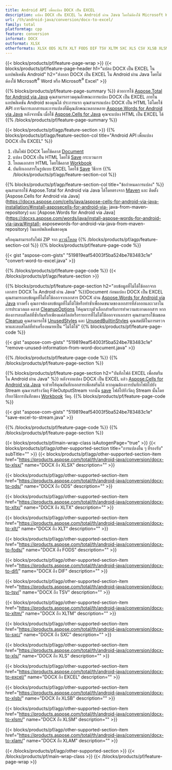 ```yaml
---
title: Android API เพื่อแปลง DOCX เป็น EXCEL
description: แปลง DOCX เป็น EXCEL ใน Android ผ่าน Java โดยไม่ต้องใช้ Microsoft Word หรือ Microsoft Excel
url: /th/android-java/conversion/docx-to-excel/
family: total
platformtag: cpp
feature: conversion
informat: DOCX
outformat: XLSX
otherformats: XLSX ODS XLTX XLT FODS DIF TSV XLTM SXC XLS CSV XLSB XLSM XLAM
---
```

{{< blocks/products/pf/feature-page-wrap >}}
{{< blocks/products/pf/feature-page-header h1="แปลง DOCX เป็น EXCEL ในแอปพลิเคชัน Android" h2="ส่งออก DOCX เป็น EXCEL ใน Android ผ่าน Java โดยไม่ต้องใช้ Microsoft<sup>&reg;</sup> Word หรือ Microsoft<sup>&reg;</sup> Excel" >}}

{{% blocks/products/pf/feature-page-summary %}}
ด้วยการใช้ [Aspose.Total for Android via Java](https://products.aspose.com/total/android-java/) คุณสามารถรวมคุณลักษณะการแปลง DOCX เป็น EXCEL ภายในแอปพลิเคชัน Android ของคุณได้ ประการแรก คุณสามารถแปลง DOCX เป็น HTML ได้โดยใช้ API การจัดการเอกสารและการแปลงที่มีคุณลักษณะหลากหลาย [Aspose.Words for Android via Java](https://products.aspose.com/words/android-java/) หลังจากนั้น เมื่อใช้ [Aspose.Cells for Java](https://products.aspose.com/cells/android-java/) คุณจะแปลง HTML เป็น EXCEL ได้ 
{{% /blocks/products/pf/feature-page-summary  %}}

{{< blocks/products/pf/agp/feature-section >}}
{{% blocks/products/pf/agp/feature-section-col title="Android API เพื่อแปลง DOCX เป็น EXCEL" %}}
1. เปิดไฟล์ DOCX โดยใช้คลาส [Document](https://reference.aspose.com/words/java/com.aspose.words/Document)
2. แปลง DOCX เป็น HTML โดยใช้ [Save](https://reference.aspose.com/words/java/com.aspose.words/Document#save(java.lang.String,com.aspose.words.SaveOptions) ) กระบวนการ
3. โหลดเอกสาร HTML โดยใช้คลาส [Workbook](https://reference.aspose.com/cells/java/com.aspose.cells/Workbook)
4. บันทึกเอกสารในรูปแบบ EXCEL โดยใช้ [Save](https://reference.aspose.com/cells/java/com.aspose.cells/workbook#save(java.lang.String,%20com.aspose.cells.SaveOptions)) วิธีการ
{{% /blocks/products/pf/agp/feature-section-col %}}

{{% blocks/products/pf/agp/feature-section-col title="ข้อกำหนดการแปลง" %}}
คุณสามารถใช้ Aspose.Total for Android via Java ได้โดยตรงจาก [Maven](https://repository.aspose.com/webapp/#/artifacts/browse/tree/General/repo/com/aspose/aspose-total) และ ติดตั้ง [Aspose.Cells for Android via Java](https://docxs.aspose.com/cells/java/aspose-cells-for-android-via-java-installation/#install-asposecells-for-android-via- java-from-maven-repository) และ [Aspose.Words for Android via Java](https://docxs.aspose.com/words/java/install-aspose-words-for-android-via-java/#install- asposewords-for-android-via-java-from-maven-repository) ในแอปพลิเคชันของคุณ

หรือคุณสามารถรับไฟล์ ZIP จาก [ดาวน์โหลด](https://downloads.aspose.com/total/androidjava)
{{% /blocks/products/pf/agp/feature-section-col %}}
{{% blocks/products/pf/feature-page-code %}}

{{< gist "aspose-com-gists" "519819eaf54003f5ba524be783483c1e" "convert-word-to-excel.java" >}}



{{% /blocks/products/pf/feature-page-code %}}
{{< /blocks/products/pf/agp/feature-section >}}

{{% blocks/products/pf/feature-page-section  h2="ลบข้อมูลที่ไม่ได้ใช้ออกจากเอกสาร DOCX ใน Android ผ่าน Java" %}}Document
ก่อนแปลง DOCX เป็น EXCEL คุณสามารถลบข้อมูลที่ไม่ได้ใช้ออกจากเอกสาร DOCX ผ่าน [Aspose.Words for Android via Java](https://products.aspose.com/words/android-java/) บางครั้ง คุณอาจต้องลบข้อมูลที่ไม่ได้ใช้หรือทำซ้ำเพื่อลดขนาดของเอกสารที่ส่งออกและเวลาในการประมวลผล คลาส [CleanupOptions](https://reference.aspose.com/words/java/com.aspose.words/CleanupOptions) ให้คุณระบุตัวเลือกสำหรับการทำความสะอาดเอกสาร หากต้องการลบสไตล์ที่ซ้ำกันหรือเพียงแค่สไตล์หรือรายการที่ไม่ได้ใช้ออกจากเอกสาร คุณสามารถใช้เมธอด [Cleanup](https://reference.aspose.com/words/java/com.aspose.words/Docxument#cleanup()) คุณสามารถใช้ [UnusedStyles](https://reference.aspose.com/words/java/com.aspose.words/cleanupoptions#UnusedStyles) และ [UnusedBuiltinStyles](https://reference.aspose.com/words/java/com.aspose.words/cleanupoptions#UnusedBuiltinStyles) คุณสมบัติในการตรวจหาและลบสไตล์ที่ทำเครื่องหมายเป็น "ไม่ได้ใช้"
{{% blocks/products/pf/feature-page-code %}}

{{< gist "aspose-com-gists" "519819eaf54003f5ba524be783483c1e" "remove-unused-information-from-word-document.java" >}}

{{% /blocks/products/pf/feature-page-code  %}}
{{% /blocks/products/pf/feature-page-section %}}

{{% blocks/products/pf/feature-page-section  h2="บันทึกไฟล์ EXCEL เพื่อสตรีมใน Android ผ่าน Java" %}}
หลังจากแปลง DOCX เป็น EXCEL แล้ว [Aspose.Cells for Android via Java](https://products.aspose.com/cells/android-java/) จะช่วยให้คุณบันทึกเอกสารเพื่อสตรีมได้ หากคุณต้องการบันทึกไฟล์ไปยัง Stream คุณควรสร้างวัตถุ FileOutputStream จากนั้น [save](https://reference.aspose.com/cells/java/com.aspose.cells/workbook#save(java.io.OutputStream,%20com.aspose.cells.SaveOptions)) ไฟล์ไปยังวัตถุ Stream นั้นโดยเรียกวิธีการบันทึกของ [Workbook](https://reference.aspose.com/cells/java/com.aspose.cells/Workbook) วัตถุ.
{{% blocks/products/pf/feature-page-code %}}

{{< gist "aspose-com-gists" "519819eaf54003f5ba524be783483c1e" "save-excel-to-stream.java" >}}

{{% /blocks/products/pf/feature-page-code  %}}
{{% /blocks/products/pf/feature-page-section %}}

{{< blocks/products/pf/main-wrap-class isAutogenPage="true" >}}
{{< blocks/products/pf/agp/other-supported-section title="การแปลงอื่น ๆ ที่รองรับ" subTitle="" >}}
{{< blocks/products/pf/agp/other-supported-section-item href="https://products.aspose.com/total/th/android-java/conversion/docx-to-xlsx/" name="DOCX ถึง XLSX" description="" >}}

{{< blocks/products/pf/agp/other-supported-section-item href="https://products.aspose.com/total/th/android-java/conversion/docx-to-ods/" name="DOCX ถึง ODS" description="" >}}

{{< blocks/products/pf/agp/other-supported-section-item href="https://products.aspose.com/total/th/android-java/conversion/docx-to-xltx/" name="DOCX ถึง XLTX" description="" >}}

{{< blocks/products/pf/agp/other-supported-section-item href="https://products.aspose.com/total/th/android-java/conversion/docx-to-xlt/" name="DOCX ถึง XLT" description="" >}}

{{< blocks/products/pf/agp/other-supported-section-item href="https://products.aspose.com/total/th/android-java/conversion/docx-to-fods/" name="DOCX ถึง FODS" description="" >}}

{{< blocks/products/pf/agp/other-supported-section-item href="https://products.aspose.com/total/th/android-java/conversion/docx-to-dif/" name="DOCX ถึง DIF" description="" >}}

{{< blocks/products/pf/agp/other-supported-section-item href="https://products.aspose.com/total/th/android-java/conversion/docx-to-tsv/" name="DOCX ถึง TSV" description="" >}}

{{< blocks/products/pf/agp/other-supported-section-item href="https://products.aspose.com/total/th/android-java/conversion/docx-to-xltm/" name="DOCX ถึง XLTM" description="" >}}

{{< blocks/products/pf/agp/other-supported-section-item href="https://products.aspose.com/total/th/android-java/conversion/docx-to-sxc/" name="DOCX ถึง SXC" description="" >}}

{{< blocks/products/pf/agp/other-supported-section-item href="https://products.aspose.com/total/th/android-java/conversion/docx-to-xls/" name="DOCX ถึง XLS" description="" >}}

{{< blocks/products/pf/agp/other-supported-section-item href="https://products.aspose.com/total/th/android-java/conversion/docx-to-excel/" name="DOCX ถึง EXCEL" description="" >}}

{{< blocks/products/pf/agp/other-supported-section-item href="https://products.aspose.com/total/th/android-java/conversion/docx-to-xlsb/" name="DOCX ถึง XLSB" description="" >}}

{{< blocks/products/pf/agp/other-supported-section-item href="https://products.aspose.com/total/th/android-java/conversion/docx-to-xlsm/" name="DOCX ถึง XLSM" description="" >}}

{{< blocks/products/pf/agp/other-supported-section-item href="https://products.aspose.com/total/th/android-java/conversion/docx-to-xlam/" name="DOCX ถึง XLAM" description="" >}}


{{< /blocks/products/pf/agp/other-supported-section >}}
{{< /blocks/products/pf/main-wrap-class >}}
{{< /blocks/products/pf/feature-page-wrap >}}